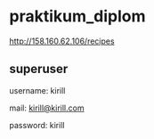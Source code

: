 # praktikum_diplom

http://158.160.62.106/recipes

## superuser

username: kirill

mail: kirill@kirill.com

password: kirill
